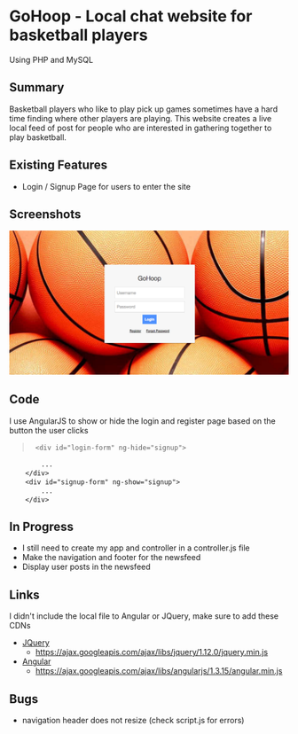 # GoHoop - Local chat website for basketball players
Using PHP and MySQL

## Summary
Basketball players who like to play pick up games sometimes have a hard time finding where other players are playing.  This website creates a live local feed of post for people who are interested in gathering together to play basketball.  

## Existing Features
 - Login / Signup Page for users to enter the site

## Screenshots
![](https://github.com/wkwyatt/GoHoop/blob/gh-readme/screenshots/login.png)

 ## Code
 I use AngularJS to show or hide the login and register page based on the button the user clicks
 >      <div id="login-form" ng-hide="signup">
			...
		</div>
		<div id="signup-form" ng-show="signup">
			...
		</div>

## In Progress
* I still need to create my app and controller in a controller.js file 
* Make the navigation and footer for the newsfeed
* Display user posts in the newsfeed

## Links
I didn't include the local file to Angular or JQuery, make sure to add these CDNs
* [JQuery](https://developers.google.com/speed/libraries/)
	* https://ajax.googleapis.com/ajax/libs/jquery/1.12.0/jquery.min.js
* [Angular](https://developers.google.com/speed/libraries/)
	* https://ajax.googleapis.com/ajax/libs/angularjs/1.3.15/angular.min.js

## Bugs 
* navigation header does not resize (check script.js for errors)

[login-pic]:(https://github.com/wkwyatt/GoHoop/blob/gh-readme/screenshots/login.png)
